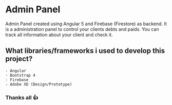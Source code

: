 # Admin Panel

Admin Panel created using Angular 5 and Firebase (Firestore) as backend. It is a administration panel to control your clients debts and paids. You can track all information about your client and check it.

## What libraries/frameworks i used to develop this project?

    - Angular
    - Bootstrap 4
    - Firebase
    - Adobe XD (Design/Prototype)


### Thanks all 👍
